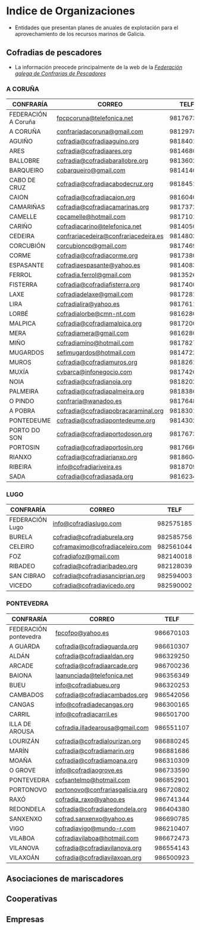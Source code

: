 # Indice de Organizaciones

* Entidades que presentan planes de anuales de explotación para el aprovechamiento de los recursos marinos de Galicia.

## Cofradias de pescadores

* La información preocede principalmente de la web de la [_Federación galega de Confrarias de Pescadores_](http://confrariasgalicia.org/)


### A CORUÑA

|CONFRARÍA|CORREO|TELF|FAX|
|---------|------|----|---|
|FEDERACIÓN A Coruña|fpcpcoruna@telefonica.net|981767321|981767567|
|A CORUÑA|confrariadacoruna@gmail.com|981297852|981136952|
|AGUIÑO|cofradia@cofradiaaguino.org|981840151|981840168|
|ARES|cofradia@cofradiaares.org|981468017|981468017|
|BALLOBRE|cofradia@cofradiabarallobre.org|981360274|981360028|
|BARQUEIRO|cobarqueiro@gmail.com|981414074|981414074|
|CABO DE CRUZ|cofradia@cofradiacabodecruz.org|981845199|981847835|
|CAION|cofradia@cofradiacaion.org|981604005|981604005|
|CAMARIÑAS|cofradia@cofradiacamarinas.org|981737219|981737219|
|CAMELLE|cpcamelle@hotmail.com|981710106|981710106|
|CARIÑO|cofradiacarino@telefonica.net|981405009|981406070|
|CEDEIRA|confrariacedeira@confrariacedeira.es|981480389|981482179|
|CORCUBIÓN|corcubioncp@gmail.com|981746951|981746951|
|CORME|cofradia@cofradiacorme.org|981738043|981738626|
|ESPASANTE|cofradiaespasante@yahoo.es|981408377|981408144|
|FERROL|cofradia.ferrol@gmail.com|981352625|981352362|
|FISTERRA|cofradia@cofradiafisterra.org|981740079|981740079|
|LAXE|cofradiadelaxe@gmail.com|981728100|981735318|
|LIRA|cofradialira@yahoo.es|981761164|981761164|
|LORBÉ|cofradialorbe@cmn-nt.com|981628056|981628056|
|MALPICA|cofradia@cofradiamalpica.org|981720011|981720000|
|MERA|cofradiamera@gmail.com|981628065|981628065|
|MIÑO|cofradiamino@hotmail.com|981782755|981782755|
|MUGARDOS|sefimugardos@hotmail.com|981472227|981470077|
|MUROS|cofradia@cofradiamuros.org|981826143|981826319|
|MUXÍA|cvbarca@infonegocio.com|981742030|981742477|
|NOIA|cofradia@cofradianoia.org|981820200|981824017|
|PALMEIRA|cofradia@cofradiapalmeira.org|981838664|981838644|
|O PINDO|confraria@wanadoo.es|981764815|981764815|
|A POBRA|cofradia@cofradiapobracaraminal.org|981830107|981830575|
|PONTEDEUME|cofradia@cofradiapontedeume.org|981430275|981431379|
|PORTO DO SON|cofradia@cofradiaportodoson.org|981767321|981767567|
|PORTOSIN|cofradia@cofradiaportosin.org|981766650|981766485|
|RIANXO|cofradia@cofradiarianxo.org|981860477|981860477|
|RIBEIRA|info@cofradiariveira.es|981870962|981870964|
|SADA|cofradia@cofradiasada.org|981623407|981621337|
 

### LUGO

|CONFRARÍA|CORREO|TELF|FAX|
|---------|------|----|---|
|FEDERACIÓN Lugo|info@cofradiaslugo.com|982575185|982575185|
|BURELA|cofradia@cofradiaburela.org|982585756|982585144|
|CELEIRO|coframaximo@cofradiaceleiro.com|982561044|982562856|
|FOZ|cofradiafoz@gmail.com|982140018|982140012|
|RIBADEO|cofradia@cofradiaribadeo.org|982128039|982128039|
|SAN CIBRAO|cofradia@cofradiasanciprian.org|982594003|982594201|
|VICEDO|cofradia@cofradiavicedo.org|982590002|982590002|
 

### PONTEVEDRA

|CONFRARÍA|CORREO|TELF|FAX|
|---------|------|----|---|
|FEDERACIÓN pontevedra|fpcofpo@yahoo.es|986670103|986670140|
|A GUARDA|cofradia@cofradiaguarda.org|986610307|986609300|
|ALDÁN|cofradia@cofradiaaldan.org|986329250|986329250|
|ARCADE|cofradia@cofradiaarcade.org|986700236|986700246|
|BAIONA|laanunciada@telefonica.net|986356349|986355361|
|BUEU|info@cofradiabueu.org|986320253|986320679|
|CAMBADOS|cofradia@cofradiacambados.org|986542056|986543037|
|CANGAS|info@cofradiadecangas.org|986300165|986303688|
|CARRIL|info@cofradiacarril.es|986501700|986507438|
|ILLA DE AROUSA|cofradia.illadearousa@gmail.com|986551107|986527291|
|LOURIZÁN|cofradia@cofradialourizan.org|986880245|986891667|
|MARÍN|cofradia@cofradiamarin.org|986881686|986882550|
|MOAÑA|cofradia@cofradiamoana.org|986310309|986310309|
|O GROVE|info@cofradiaogrove.es|986733590|986732828|
|PONTEVEDRA|cofsantelmo@hotmail.com|986852901|986864895|
|PORTONOVO|portonovo@confrariasgalicia.org|986720802|986734399|
|RAXÓ|cofradia_raxo@yahoo.es|986741344|986741344|
|REDONDELA|cofradia@cofradiaredondela.org|986404380|986404380|
|SANXENXO|cofrad.sanxenxo@yahoo.es|986690785|986690785|
|VIGO|cofradiavigo@mundo-r.com|986210407|986211647|
|VILABOA|cofradiavilaboa@hotmail.com|986672473|986672473|
|VILANOVA|cofradia@cofradiavilanova.org|986554143|986561153|
|VILAXOÁN|cofradia@cofradiavilaxoan.org|986500923|986500924|




## Asociaciones de mariscadores


## Cooperativas


## Empresas




